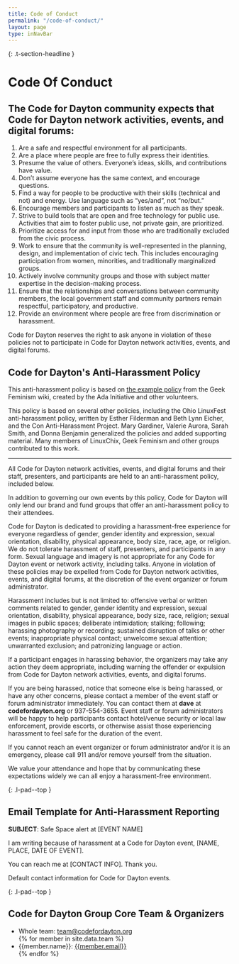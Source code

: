```yaml
---
title: Code of Conduct
permalink: "/code-of-conduct/"
layout: page
type: inNavBar
---
```


{: .t-section-headline }
# Code Of Conduct

## The Code for Dayton community expects that Code for Dayton network activities, events, and digital forums:

1. Are a safe and respectful environment for all participants.
2. Are a place where people are free to fully express their identities.
3. Presume the value of others. Everyone’s ideas, skills, and contributions have value.
4. Don’t assume everyone has the same context, and encourage questions.
5. Find a way for people to be productive with their skills (technical and not) and energy. Use language such as “yes/and”, not “no/but.”
6. Encourage members and participants to listen as much as they speak.
7. Strive to build tools that are open and free technology for public use. Activities that aim to foster public use, not private gain, are prioritized.
8. Prioritize access for and input from those who are traditionally excluded from the civic process.
9. Work to ensure that the community is well-represented in the planning, design, and implementation of civic tech. This includes encouraging participation from women, minorities, and traditionally marginalized groups.
10. Actively involve community groups and those with subject matter expertise in the decision-making process.
11. Ensure that the relationships and conversations between community members, the local government staff and community partners remain respectful, participatory, and productive.
12. Provide an environment where people are free from discrimination or harassment.

Code for Dayton reserves the right to ask anyone in violation of these policies not to participate in Code for Dayton network activities, events, and digital forums.

## Code for Dayton's Anti-Harassment Policy

This anti-harassment policy is based on <a href="http://geekfeminism.wikia.com/wiki/Conference_anti-harassment/Policy">the example policy</a> from the Geek Feminism wiki, created by the Ada Initiative and other volunteers.

This policy is based on several other policies, including the Ohio LinuxFest anti-harassment policy, written by Esther Filderman and Beth Lynn Eicher, and the Con Anti-Harassment Project. Mary Gardiner, Valerie Aurora, Sarah Smith, and Donna Benjamin generalized the policies and added supporting material. Many members of LinuxChix, Geek Feminism and other groups contributed to this work.

----

All Code for Dayton network activities, events, and digital forums and their staff, presenters, and participants are held to an anti-harassment policy, included below.

In addition to governing our own events by this policy, Code for Dayton will only lend our brand and fund groups that offer an anti-harassment policy to their attendees.

Code for Dayton is dedicated to providing a harassment-free experience for everyone regardless of gender, gender identity and expression, sexual orientation, disability, physical appearance, body size, race, age, or religion. We do not tolerate harassment of staff, presenters, and participants in any form. Sexual language and imagery is not appropriate for any Code for Dayton event or network activity, including talks. Anyone in violation of these policies may be expelled from Code for Dayton network activities, events, and digital forums, at the discretion of the event organizer or forum administrator.

Harassment includes but is not limited to: offensive verbal or written comments related to gender, gender identity and expression, sexual orientation, disability, physical appearance, body size, race, religion; sexual images in public spaces; deliberate intimidation; stalking; following; harassing photography or recording; sustained disruption of talks or other events; inappropriate physical contact; unwelcome sexual attention; unwarranted exclusion; and patronizing language or action.

If a participant engages in harassing behavior, the organizers may take any action they deem appropriate, including warning the offender or expulsion from Code for Dayton network activities, events, and digital forums.

If you are being harassed, notice that someone else is being harassed, or have any other concerns, please contact a member of the event staff or forum administrator immediately. You can contact them at **dave** at **codefordayton.org** or 937-554-3655. Event staff or forum administrators will be happy to help participants contact hotel/venue security or local law enforcement, provide escorts, or otherwise assist those experiencing harassment to feel safe for the duration of the event.

If you cannot reach an event organizer or forum administrator and/or it is an emergency, please call 911 and/or remove yourself from the situation.

We value your attendance and hope that by communicating these expectations widely we can all enjoy a harassment-free environment.

{: .l-pad--top }
## Email Template for Anti-Harassment Reporting

**SUBJECT**: Safe Space alert at [EVENT NAME]


I am writing because of harassment at a Code for Dayton event, [NAME, PLACE, DATE OF EVENT].

You can reach me at [CONTACT INFO]. Thank you.

Default contact information for Code for Dayton events.

{: .l-pad--top }
## Code for Dayton Group Core Team & Organizers

<ul>
  <li>Whole team: <a href="mailto:team@codefordayton.org">team@codefordayton.org</a></li>
  {% for member in site.data.team %}
    <li>{{member.name}}: <a href="mailto:{{member.email}}">{{member.email}}</a></li>
  {% endfor %}
</ul>
